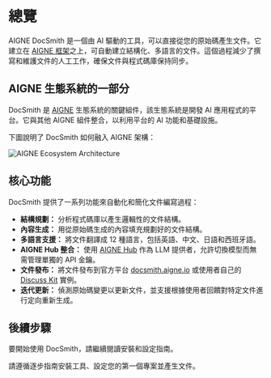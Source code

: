 # 總覽

AIGNE DocSmith 是一個由 AI 驅動的工具，可以直接從您的原始碼產生文件。它建立在 [AIGNE 框架](https://www.aigne.io/en/framework)之上，可自動建立結構化、多語言的文件。這個過程減少了撰寫和維護文件的人工工作，確保文件與程式碼庫保持同步。

## AIGNE 生態系統的一部分

DocSmith 是 [AIGNE](https://www.aigne.io) 生態系統的關鍵組件，該生態系統是開發 AI 應用程式的平台。它與其他 AIGNE 組件整合，以利用平台的 AI 功能和基礎設施。

下圖說明了 DocSmith 如何融入 AIGNE 架構：

![AIGNE Ecosystem Architecture](https://docsmith.aigne.io/image-bin/uploads/def424c20bbdb3c77483894fe0e22819.png)

## 核心功能

DocSmith 提供了一系列功能來自動化和簡化文件編寫過程：

*   **結構規劃：** 分析程式碼庫以產生邏輯性的文件結構。
*   **內容生成：** 用從原始碼生成的內容填充規劃好的文件結構。
*   **多語言支援：** 將文件翻譯成 12 種語言，包括英語、中文、日語和西班牙語。
*   **AIGNE Hub 整合：** 使用 [AIGNE Hub](https://www.aigne.io/en/hub) 作為 LLM 提供者，允許切換模型而無需管理單獨的 API 金鑰。
*   **文件發布：** 將文件發布到官方平台 [docsmith.aigne.io](https://docsmith.aigne.io/app/) 或使用者自己的 [Discuss Kit](https://www.arcblock.io/docs/web3-kit/en/discuss-kit) 實例。
*   **迭代更新：** 偵測原始碼變更以更新文件，並支援根據使用者回饋對特定文件進行定向重新生成。

## 後續步驟

要開始使用 DocSmith，請繼續閱讀安裝和設定指南。

<x-card data-title="下一步：入門" data-href="/getting-started" data-icon="lucide:arrow-right-circle" data-cta="開始指南">
  請遵循逐步指南安裝工具、設定您的第一個專案並產生文件。
</x-card>